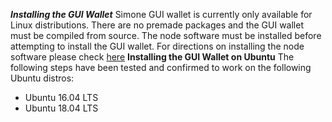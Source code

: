 ***Installing the GUI Wallet***
Simone GUI wallet is currently only available for Linux distributions. There are no premade packages and the GUI wallet must be compiled from source. The node software must be installed before attempting to install the GUI wallet. For directions on installing the node software please check [here](https://github.com/aelagrassa/simone)
**Installing the GUI Wallet on Ubuntu**
The following steps have been tested and confirmed to work on the following Ubuntu distros:
- Ubuntu 16.04 LTS
- Ubuntu 18.04 LTS
